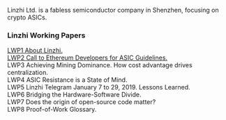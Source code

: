 Linzhi Ltd. is a fabless semiconductor company in Shenzhen,
focusing on crypto ASICs.

<h3>Linzhi Working Papers</h3>

<a href="https://github.com/LinzhiChips/linzhichips.github.io/raw/master/docs/LWP1-About-Linzhi.pdf">LWP1 About Linzhi.</a><br/>
<a href="https://github.com/LinzhiChips/linzhichips.github.io/raw/master/docs/LWP2-ASIC-Guidelines.pdf">LWP2 Call to Ethereum Developers for ASIC Guidelines.</a><br/>
LWP3 Achieving Mining Dominance. How cost advantage drives centralization.<br/>
LWP4 ASIC Resistance is a State of Mind.<br/>
LWP5 Linzhi Telegram January 7 to 29, 2019. Lessons Learned.<br/>
LWP6 Bridging the Hardware-Software Divide.<br/>
LWP7 Does the origin of open-source code matter?<br/>
LWP8 Proof-of-Work Glossary.<br/>
